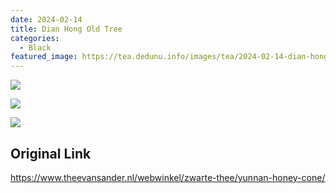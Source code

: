 ```yaml
---
date: 2024-02-14
title: Dian Hong Old Tree
categories:
  - Black
featured_image: https://tea.dedunu.info/images/tea/2024-02-14-dian-hong-old-tree-1.jpg
---
```


![](https://tea.dedunu.info/images/tea/2024-02-14-dian-hong-old-tree-2.jpg)

![](https://tea.dedunu.info/images/tea/2024-02-14-dian-hong-old-tree-3.jpg)

![](https://tea.dedunu.info/images/tea/2024-02-14-dian-hong-old-tree-4.jpg)

## Original Link

<https://www.theevansander.nl/webwinkel/zwarte-thee/yunnan-honey-cone/>
